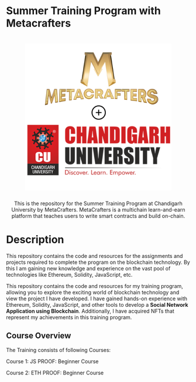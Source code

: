 # Summer Training Program with Metacrafters
<h1 align="center">
  <img src="img/mylogo.png" alt="Logo" width="400">

</h1>

<p align="center">
  This is the repository for the Summer Training Program at Chandigarh University by MetaCrafters. MetaCrafters is a multichain learn-and-earn platform that teaches users to write smart contracts and build on-chain. 
</p>
  
# Description 
This repository contains the code and resources for the assignments and projects required to complete the program on the blockchain technology. By this I am gaining new knowledge and experience on the vast pool of technologies like Ethereum, Solidity, JavaScript, etc.


This repository contains the code and resources for my training program, allowing you to explore the exciting world of blockchain technology and view the project I have developed. I have gained hands-on experience with Ethereum, Solidity, JavaScript, and other tools to develop a **Social Network Application using Blockchain**. Additionally, I have acquired NFTs that represent my achievements in this training program.

## Course Overview 

The Training consists of following Courses:

Course 1: JS PROOF: Beginner Course
<br>

Course 2: ETH PROOF: Beginner Course
 





